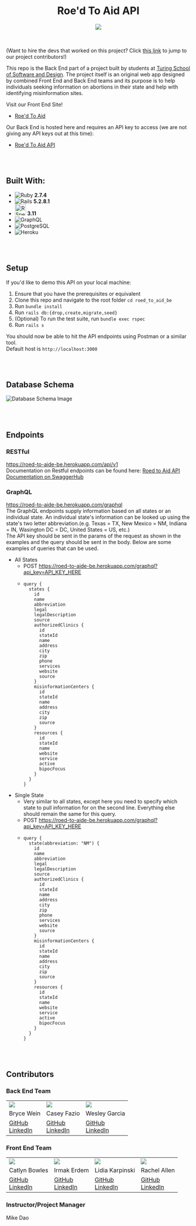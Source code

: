 <center>
  <h1>Roe'd To Aid API</h1>
  <img src="images/roed_logo_sm.png" alt_text="Roed to Aid Logo"><br>
</center>

<br></br>
(Want to hire the devs that worked on this project? Click [this link](#contributors) to jump to our project contributors!)

This repo is the Back End part of a project built by students at [Turing School of Software and Design](https://turing.edu/). The project itself is an original web app designed by combined Front End and Back End teams and its purpose is to help individuals seeking information on abortions in their state and help with identifying misinformation sites.

Visit our Front End Site!
- [Roe'd To Aid](https://roed-to-aide-fe.herokuapp.com/)

Our Back End is hosted here and requires an API key to access (we are not giving any API keys out at this time):
- [Roe'd To Aid API](https://roed-to-aide-be.herokuapp.com/)

<br></br>
## Built With:
- ![Ruby](https://img.shields.io/badge/Ruby-CC342D?style=for-the-badge&logo=ruby&logoColor=white) **2.7.4**
- ![Rails](https://img.shields.io/badge/Ruby_on_Rails-CC0000?style=for-the-badge&logo=ruby-on-rails&logoColor=white) **5.2.8.1**
- <img src="images/rspec_badge.png" alt="RSpec" height="30"> **3.11**
- ![GraphQL](https://img.shields.io/badge/-GraphQL-E10098?style=for-the-badge&logo=graphql&logoColor=white)
- ![PostgreSQL](https://img.shields.io/badge/PostgreSQL-316192?style=for-the-badge&logo=postgresql&logoColor=white)
- ![Heroku](https://img.shields.io/badge/Heroku-430098?style=for-the-badge&logo=heroku&logoColor=white)

<br></br>
## Setup
If you'd like to demo this API on your local machine:
1. Ensure that you have the prerequisites or equivalent
2. Clone this repo and navigate to the root folder `cd roed_to_aid_be`
3. Run `bundle install`
4. Run `rails db:{drop,create,migrate,seed}`
5. (Optional) To run the test suite, run `bundle exec rspec`
6. Run `rails s`

You should now be able to hit the API endpoints using Postman or a similar tool.<br>
Default host is `http://localhost:3000`

<br></br>
## Database Schema
![Database Schema Image](/images/roed_to_aid_database_schema.png "Database Schema Image")

<br></br>
## Endpoints
### RESTful
https://roed-to-aide-be.herokuapp.com/api/v1<br>
Documentation on Restful endpoints can be found here:
[Roed to Aid API Documentation on SwaggerHub](https://app.swaggerhub.com/apis/roed-to-aid/roed-to-aid/1.0.0)

### GraphQL
https://roed-to-aide-be.herokuapp.com/graphql<br>
The GraphQL endpoints supply information based on all states or an individual state. An individual state's information can be looked up using the state's two letter abbreviation.(e.g. Texas = TX, New Mexico = NM, Indiana = IN, Wasington DC = DC, United States = US, etc.)<br>
The API key should be sent in the params of the request as shown in the examples and the query should be sent in the body. Below are some examples of queries that can be used.
- All States
  - POST https://roed-to-aide-be.herokuapp.com/graphql?api_key=API_KEY_HERE
  - ```
    query {
      states {
        id
        name
        abbreviation
        legal
        legalDescription
        source
        authorizedClinics {
          id
          stateId
          name
          address
          city
          zip
          phone
          services
          website
          source
        }
        misinformationCenters {
          id
          stateId
          name
          address
          city
          zip
          source
        }
        resources {
          id
          stateId
          name
          website
          service
          active
          bipocFocus
        }
      }
    }
    ```
- Single State
  - Very similar to all states, except here you need to specify which state to pull information for on the second line. Everything else should remain the same for this query.
  - POST https://roed-to-aide-be.herokuapp.com/graphql?api_key=API_KEY_HERE
  - ```
    query {
      state(abbreviation: "NM") {
        id
        name
        abbreviation
        legal
        legalDescription
        source
        authorizedClinics {
          id
          stateId
          name
          address
          city
          zip
          phone
          services
          website
          source
        }
        misinformationCenters {
          id
          stateId
          name
          address
          city
          zip
          source
        }
        resources {
          id
          stateId
          name
          website
          service
          active
          bipocFocus
        }
      }
    }
    ```

<br></br>
## Contributors
### Back End Team
<table>
  <tr>
    <td><img src="https://avatars.githubusercontent.com/u/85247765?s=120&v=4"></td>
    <td><img src="https://avatars.githubusercontent.com/u/98674727?s=120&v=4"></td>
    <td><img src="https://avatars.githubusercontent.com/u/98676136?s=120&v=4"></td>
  </tr>
  <tr>
    <td>Bryce Wein</td>
    <td>Casey Fazio</td>
    <td>Wesley Garcia</td>
  </tr>
  <tr>
    <td>
      <a href="https://github.com/bwbolt">GitHub</a><br>
      <a href="https://www.linkedin.com/in/bryce-wein/">LinkedIn</a>
    </td>
    <td>
      <a href="https://github.com/casefaz">GitHub</a><br>
      <a href="https://www.linkedin.com/in/casey-fazio-7ba04149/">LinkedIn</a>
    </td>
    <td>
      <a href="https://github.com/wesatt">GitHub</a><br>
      <a href="https://www.linkedin.com/in/wesley-garcia-attech/">LinkedIn</a>
    </td>
  </tr>
</table>


### Front End Team
<table>
  <tr>
    <td><img src="https://avatars.githubusercontent.com/u/98493391?s=120&v=4"></td>
    <td><img src="https://avatars.githubusercontent.com/u/90080658?s=120&v=4"></td>
    <td><img src="https://avatars.githubusercontent.com/u/99596577?s=120&v=4"></td>
    <td><img src="https://avatars.githubusercontent.com/u/98505112?s=120&v=4"></td>
  </tr>
  <tr>
    <td>Catlyn Bowles</td>
    <td>Irmak Erdem</td>
    <td>Lidia Karpinski</td>
    <td>Rachel Allen</td>
  </tr>
  <tr>
    <td>
      <a href="https://github.com/catlynbowles">GitHub</a><br>
      <a href="https://www.linkedin.com/in/catlyn-bowles/">LinkedIn</a>
    </td>
    <td>
      <a href="https://github.com/irmakerdem">GitHub</a><br>
      <a href="https://www.linkedin.com/in/irmakerdem/">LinkedIn</a>
    </td>
    <td>
      <a href="https://github.com/lkarpins">GitHub</a><br>
      <a href="https://www.linkedin.com/in/lidia-karpinski/">LinkedIn</a>
    </td>
    <td>
      <a href="https://github.com/Rallen13">GitHub</a><br>
      <a href="https://www.linkedin.com/in/rachel-lynn-allen/">LinkedIn</a>
    </td>
  </tr>
</table>

### Instructor/Project Manager
Mike Dao
